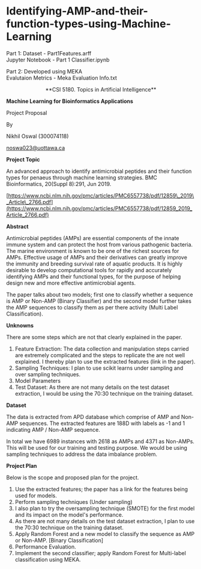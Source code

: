 # Identifying-AMP-and-their-function-types-using-Machine-Learning

Part 1:
Dataset - Part1Features.arff <br>
Jupyter Notebook - Part 1 Classifier.ipynb

Part 2:
Developed using MEKA <br>
Evalutaion Metrics - Meka Evaluation Info.txt

<p align="center"> 
**CSI 5180. Topics in Artificial Intelligence**

**Machine Learning for Bioinformatics Applications**

Project Proposal

By

Nikhil Oswal (300074118)

[noswa023@uottawa.ca](mailto:noswa023@uottawa.ca)



**Project Topic**

An advanced approach to identify antimicrobial peptides and their function types for penaeus through machine learning strategies. BMC Bioinformatics, 20(Suppl 8):291, Jun 2019.

[https://www.ncbi.nlm.nih.gov/pmc/articles/PMC6557738/pdf/12859\_2019\_Article\_2766.pdf](https://www.ncbi.nlm.nih.gov/pmc/articles/PMC6557738/pdf/12859_2019_Article_2766.pdf)

**Abstract**

Antimicrobial peptides (AMPs) are essential components of the innate immune system and can protect the host from various pathogenic bacteria. The marine environment is known to be one of the richest sources for AMPs. Effective usage of AMPs and their derivatives can greatly improve the immunity and breeding survival rate of aquatic products. It is highly desirable to develop computational tools for rapidly and accurately identifying AMPs and their functional types, for the purpose of helping design new and more effective antimicrobial agents.

The paper talks about two models; first one to classify whether a sequence is AMP or Non-AMP (Binary Classifier) and the second model further takes the AMP sequences to classify them as per there activity (Multi Label Classification).

**Unknowns**

There are some steps which are not that clearly explained in the paper.

1. Feature Extraction: The data collection and manipulation steps carried are extremely complicated and the steps to replicate the are not well explained. I thereby plan to use the extracted features (link in the paper).
2. Sampling Techniques: I plan to use scikit learns under sampling and over sampling techniques.
3. Model Parameters
4. Test Dataset: As there are not many details on the test dataset extraction, I would be using the 70:30 technique on the training dataset.



**Dataset**

The data is extracted from APD database which comprise of AMP and Non-AMP sequences. The extracted features are 188D with labels as -1 and 1 indicating AMP / Non-AMP sequence.

In total we have 6989 instances with 2618 as AMPs and 4371 as Non-AMPs. This will be used for our training and testing purpose. We would be using sampling techniques to address the data imbalance problem.



**Project Plan**

Below is the scope and proposed plan for the project.

1. Use the extracted features; the paper has a link for the features being used for models.
2. Perform sampling techniques (Under sampling)
3. I also plan to try the oversampling technique (SMOTE) for the first model and its impact on the model&#39;s performance.
4. As there are not many details on the test dataset extraction, I plan to use the 70:30 technique on the training dataset.
5. Apply Random Forest and a new model to classify the sequence as AMP or Non-AMP. [Binary Classification]
6. Performance Evaluation.
7. Implement the second classifier; apply Random Forest for Multi-label classification using MEKA.

